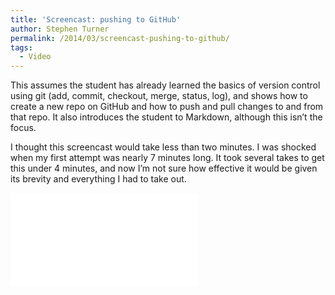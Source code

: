 ```yaml
---
title: 'Screencast: pushing to GitHub'
author: Stephen Turner
permalink: /2014/03/screencast-pushing-to-github/
tags:
  - Video
---
```

This assumes the student has already learned the basics of version control using git (add, commit, checkout, merge, status, log), and shows how to create a new repo on GitHub and how to push and pull changes to and from that repo. It also introduces the student to Markdown, although this isn&#8217;t the focus.

I thought this screencast would take less than two minutes. I was shocked when my first attempt was nearly 7 minutes long. It took several takes to get this under 4 minutes, and now I&#8217;m not sure how effective it would be given its brevity and everything I had to take out.

<iframe width=&#8221;420&#8243; height=&#8221;315&#8243; src=&#8221;//www.youtube.com/embed/0NKWCTx2ZAQ&#8221; frameborder=&#8221;0&#8243; allowfullscreen></iframe>
